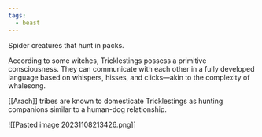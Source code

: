 ```yaml
---
tags:
  - beast
---
```

Spider creatures that hunt in packs. 

According to some witches, Tricklestings possess a primitive consciousness. They can communicate with each other in a fully developed language based on whispers, hisses, and clicks—akin to the complexity of whalesong.

[[Arach]] tribes are known to domesticate Tricklestings as hunting companions similar to a human-dog relationship.

![[Pasted image 20231108213426.png]]